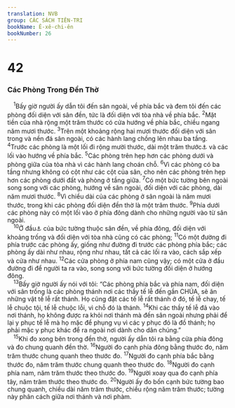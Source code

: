 ```yaml
---
translation: NVB
group: CÁC SÁCH TIÊN-TRI
bookName: Ê-xê-chi-ên 
bookNumber: 26
---
```


<div class="title"><h1>42</h1><h3>Các Phòng Trong Đền Thờ </h3></div>
<span class="verse exe_42_1"> <sup>1</sup>Bấy giờ người ấy dẫn tôi đến sân ngoài, về phía bắc và đem tôi đến các phòng đối diện với sân đền, tức là đối diện với tòa nhà về phía bắc. </span>
<span class="verse exe_42_2"><sup>2</sup>Mặt tiền của nhà rộng một trăm thước có cửa hướng về phía bắc, chiều ngang năm mươi thước. </span>
<span class="verse exe_42_3"><sup>3</sup>Trên một khoảng rộng hai mươi thước đối diện với sân trong và nền đá sân ngoài, có các hành lang chồng lên nhau ba tầng. </span>
<span class="verse exe_42_4"><sup>4</sup>Trước các phòng là một lối đi rộng mười thước, dài một trăm thước<a data-toggle="tooltip" data-placement="bottom" title="Dịch theo LXX và Syr, MT: một thước">⚓</a> và các lối vào hướng về phía bắc. </span>
<span class="verse exe_42_5"><sup>5</sup>Các phòng trên hẹp hơn các phòng dưới và phòng giữa của tòa nhà vì các hành lang choán chỗ. </span>
<span class="verse exe_42_6"><sup>6</sup>Vì các phòng có ba tầng nhưng không có cột như các cột của sân, cho nên các phòng trên hẹp hơn các phòng dưới đất và phòng ở tầng giữa. </span>
<span class="verse exe_42_7"><sup>7</sup>Có một bức tường bên ngoài song song với các phòng, hướng về sân ngoài, đối diện với các phòng, dài năm mươi thước. </span>
<span class="verse exe_42_8"><sup>8</sup>Vì chiều dài của các phòng ở sân ngoài là năm mươi thước, trong khi các phòng đối diện đền thờ là một trăm thước. </span>
<span class="verse exe_42_9"><sup>9</sup>Phía dưới các phòng này có một lối vào ở phía đông dành cho những người vào từ sân ngoài. <br/></span>
<span class="verse exe_42_10"> <sup>10</sup>Ở đầu<a data-toggle="tooltip" data-placement="bottom" title="Dịch theo LXX, MT: bề dày">⚓</a> của bức tường thuộc sân đền, về phía đông, đối diện với khoảng trống và đối diện với tòa nhà cũng có các phòng; </span>
<span class="verse exe_42_11"><sup>11</sup>Có một đường đi phía trước các phòng ấy, giống như đường đi trước các phòng phía bắc; các phòng ấy dài như nhau, rộng như nhau, tất cả các lối ra vào, cách sắp xếp và cửa như nhau. </span>
<span class="verse exe_42_12"><sup>12</sup>Các cửa phòng ở phía nam cũng vậy; có một cửa ở đầu đường đi để người ta ra vào, song song với bức tường đối diện ở hướng đông. <br/></span>
<span class="verse exe_42_13"> <sup>13</sup>Bấy giờ người ấy nói với tôi: “Các phòng phía bắc và phía nam, đối diện với sân trống là các phòng thánh nơi các thầy tế lễ đến gần CHÚA, sẽ ăn những vật tế lễ rất thánh. Họ cũng đặt các tế lễ rất thánh ở đó, tế lễ chay, tế lễ chuộc tội, tế lễ chuộc lỗi, vì chỗ đó là thánh. </span>
<span class="verse exe_42_14"><sup>14</sup>Khi các thầy tế lễ đã vào nơi thánh, họ không được ra khỏi nơi thánh mà đến sân ngoài nhưng phải để lại y phục tế lễ mà họ mặc để phụng vụ vì các y phục đó là đồ thánh; họ phải mặc y phục khác để ra ngoài nơi dành cho dân chúng.” <br/></span>
<span class="verse exe_42_15"> <sup>15</sup>Khi đo xong bên trong đền thờ, người ấy dẫn tôi ra bằng cửa phía đông và đo chung quanh đền thờ. </span>
<span class="verse exe_42_16"><sup>16</sup>Người đo cạnh phía đông bằng thước đo, năm trăm thước chung quanh theo thước đo. </span>
<span class="verse exe_42_17"><sup>17</sup>Người đo cạnh phía bắc bằng thước đo, năm trăm thước chung quanh theo thước đo. </span>
<span class="verse exe_42_18"><sup>18</sup>Người đo cạnh phía nam, năm trăm thước theo thước đo. </span>
<span class="verse exe_42_19"><sup>19</sup>Người xoay qua đo cạnh phía tây, năm trăm thước theo thước đo. </span>
<span class="verse exe_42_20"><sup>20</sup>Người ấy đo bốn cạnh bức tường bao chung quanh, chiều dài năm trăm thước, chiều rộng năm trăm thước; tường này phân cách giữa nơi thánh và nơi phàm. <br/></span>
